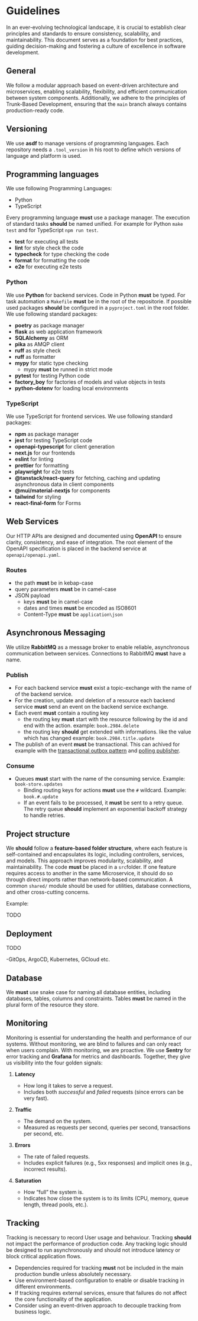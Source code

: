 # Guidelines

In an ever-evolving technological landscape, it is crucial to establish clear principles and standards to ensure consistency, scalability, and maintainability. This document serves as a foundation for best practices, guiding decision-making and fostering a culture of excellence in software development.

## General

We follow a modular approach based on event-driven architecture and microservices, enabling scalability, flexibility, and efficient communication between system components. Additionally, we adhere to the principles of Trunk-Based Development, ensuring that the `main` branch always contains production-ready code.

## Versioning

We use **asdf** to manage versions of programming languages. Each repository needs a `.tool_version` in his root to define which versions of language and platform is used.

## Programming languages

We use following Programming Languages:

- Python
- TypeScript

Every programming language **must** use a package manager. The execution of standard tasks **should** be named unified. For example for Python `make test` and for TypeScript `npm run test`.

- **test** for executing all tests
- **lint** for style check the code
- **typecheck** for type checking the code
- **format** for formatting the code
- **e2e** for executing e2e tests

### Python

We use **Python** for backend services. Code in Python **must** be typed. For task automation a `Makefile` **must** be in the root of the repositorie. If possible used packages **should** be configured in a `pyproject.toml` in the root folder. We use following standard packages:

- **poetry** as package manager
- **flask** as web application framework
- **SQLAlchemy** as ORM
- **pika** as AMQP client
- **ruff** as style check
- **ruff** as formatter
- **mypy** for static type checking
  - mypy **must** be runned in strict mode
- **pytest** for testing Python code
- **factory_boy** for factories of models and value objects in tests
- **python-dotenv** for loading local environments


### TypeScript

We use TypeScript for frontend services. We use following standard packages:

- **npm** as package manager
- **jest** for testing TypeScript code
- **openapi-typescript** for client generation
- **next.js** for our frontends
- **eslint** for linting
- **prettier** for formatting
- **playwright** for e2e tests
- **@tanstack/react-query** for fetching, caching and updating asynchronous data in client components
- **@mui/material-nextjs** for components
- **tailwind** for styling
- **react-final-form** for Forms


## Web Services

Our HTTP APIs are designed and documented using **OpenAPI** to ensure clarity, consistency, and ease of integration. The root element of the OpenAPI specification is placed in the backend service at `openapi/openapi.yaml`.

### Routes

- the path **must** be in kebap-case
- query parameters **must** be in camel-case
- JSON payload
  - keys **must** be in camel-case
  - dates and times **must** be encoded as ISO8601
  - Content-Type **must** be `application\json`

## Asynchronous Messaging

We utilize **RabbitMQ** as a message broker to enable reliable, asynchronous communication between services. Connections to RabbitMQ **must** have a name.

### Publish

- For each backend service **must** exist a topic-exchange with the name of of the backend service.
- For the creation, update and deletion of a resource each backend service **must** send an event on the backend service exchange.
- Each event **must** contain a routing key
  - the routing key **must** start with the resource following by the id and end with the action.
  example: `book.2984.delete`
  - the routing key **should** get extended with informations. like the value which has changed
  example: `book.2984.title.update`
- The publish of an event **must** be transactional. This can achived for example with the [transactional outbox pattern](https://microservices.io/patterns/data/transactional-outbox.html) and [polling publisher](https://microservices.io/patterns/data/polling-publisher.html).

### Consume

- Queues **must** start with the name of the consuming service. Example: `book-store.updates`
  - Binding routing keys for actions **must** use the `#` wildcard. Example: `book.#.update`
  - If an event fails to be processed, it **must** be sent to a retry queue. The retry queue **should** implement an exponential backoff strategy to handle retries.

## Project structure

We **should** follow a **feature-based folder structure**, where each feature is self-contained and encapsulates its logic, including controllers, services, and models. This approach improves modularity, scalability, and maintainability. The code **must** be placed in a `src`folder. If one feature requires access to another in the same Microservice, it should do so through direct imports rather than network-based communication. A common `shared/` module should be used for utilities, database connections, and other cross-cutting concerns. 

Example:

TODO

## Deployment

TODO

-GitOps, ArgoCD, Kubernetes, GCloud etc.


## Database

We **must** use snake case for naming all database entities, including databases, tables, columns and constraints. Tables **must** be named in the plural form of the resource they store.

## Monitoring

Monitoring is essential for understanding the health and performance of our systems. Without monitoring, we are blind to failures and can only react when users complain. With monitoring, we are proactive. We use **Sentry** for error tracking and **Grafana** for metrics and dashboards. Together, they give us visibility into the four golden signals:

1. **Latency**  
   - How long it takes to serve a request.  
   - Includes both *successful* and *failed* requests (since errors can be very fast).  

2. **Traffic**  
   - The demand on the system.  
   - Measured as requests per second, queries per second, transactions per second, etc.  

3. **Errors**  
   - The rate of failed requests.  
   - Includes explicit failures (e.g., 5xx responses) and implicit ones (e.g., incorrect results).  

4. **Saturation**  
   - How “full” the system is.  
   - Indicates how close the system is to its limits (CPU, memory, queue length, thread pools, etc.).

## Tracking

Tracking is necessary to record User usage and behaviour. Tracking **should** not impact the performance of production code. Any tracking logic should be designed to run asynchronously and should not introduce latency or block critical application flows.

- Dependencies required for tracking **must** not be included in the main production bundle unless absolutely necessary.
- Use environment-based configuration to enable or disable tracking in different environments.
- If tracking requires external services, ensure that failures do not affect the core functionality of the application.
- Consider using an event-driven approach to decouple tracking from business logic.
